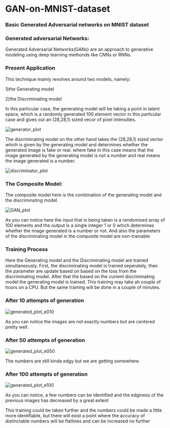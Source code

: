 # GAN-on-MNIST-dataset
### Basic Generated Adversarial networks on MNIST dataset


### Generated adversarial Networks:
Generated Adversarial Networks(GANs) are an approach to generative modeling using deep learning methonds like CNNs or RNNs.

### Present Application
This technique mainly revolves around two models, namely:

1)the Generating model 

2)the Discriminating model

In this particular case, the generating model will be taking a point in latent space, which is a randomly generated 100 element vector in this particular case and gives out an (28,28,1) sized vecor of pixel intensities.

![generator_plot](https://user-images.githubusercontent.com/67307833/109418546-e8369280-79ee-11eb-8ead-368ead2aa3b2.png)

The discriminating model on the other hand takes the (28,28,1) sized vector which is given by the generating model and determines whether the generated image is fake or real. where fake in this case means that the image generated by the generating model is not a number and real means the image generated is a number.

![discriminator_plot](https://user-images.githubusercontent.com/67307833/109418527-cfc67800-79ee-11eb-9bcb-2628156f71f8.png)

### The Composite Model:

The composite model here is the combination of the generating model and the discriminating model.

![GAN_plot](https://user-images.githubusercontent.com/67307833/109418578-26cc4d00-79ef-11eb-8ebb-b5a9a0a153e7.png)

As you can notice here the input that is being taken is a randomised array of 100 elements and the output is a single integer 1 or 0 which determines whether the image generated is a number or not. And also the parameters of the discriminating model in the composite model are non-trainable

### Training Process
Here the Generating model and the Discriminating model are trained simultaneously. First, the discriminating model is trained seperately, then the parameter are update based on based on the loss from the discriminating model. After that the based on the current discriminating model the generating model is trained.
This training may take ah couple of hours on a CPU. But the same training will be done in a couple of minutes.

### After 10 attempts of generation
![generated_plot_e010](https://user-images.githubusercontent.com/67307833/109419172-30a37f80-79f2-11eb-9af7-da1319b73813.png)

As you can notice the images are not exactly numbers but are centered pretty well.

### After 50 attempts of generation
![generated_plot_e050](https://user-images.githubusercontent.com/67307833/109419217-5f215a80-79f2-11eb-8e23-fa9b1fef095a.png)

The numbers are still kinda edgy but we are getting somewhere.

### After 100 attempts of generation
![generated_plot_e100](https://user-images.githubusercontent.com/67307833/109419258-9a238e00-79f2-11eb-92f8-5b11e9266061.png)

As you can notice, a few numbers can be identified and the edginess of the previous images has decreased by a great extent

This training could be taken further and the numbers could be made a little more identifiable, but there will exist a point where the accuracy of distinctable numbers will be flatlines and can be increased no further
